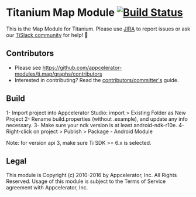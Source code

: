 # Titanium Map Module [![Build Status](https://travis-ci.org/appcelerator-modules/ti.map.svg)](https://travis-ci.org/appcelerator-modules/ti.map)

This is the Map Module for Titanium. Please use [JIRA](http://jira.appcelerator.org) to report issues or ask our [TiSlack community](http://tislack.org) for help! :rocket:

## Contributors

* Please see https://github.com/appcelerator-modules/ti.map/graphs/contributors
* Interested in contributing? Read the [contributors/committer's](https://wiki.appcelerator.org/display/community/Home) guide.

## Build
1- Import project into Appcelerator Studio:
    import > Existing Folder as New Project
2- Rename build.properties (without .example), and update any info necessary.
3- Make sure your ndk version is at least android-ndk-r10e.
4- Right-click on project > Publish > Package - Android Module

Note: for version api 3, make sure Ti SDK >= 6.x is selected.

## Legal

This module is Copyright (c) 2010-2016 by Appcelerator, Inc. All Rights Reserved. Usage of this module is subject to 
the Terms of Service agreement with Appcelerator, Inc.  
